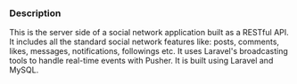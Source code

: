### Description

This is the server side of a social network application built as a RESTful API. It includes all the standard social network features like: posts, comments, likes, messages, notifications, followings etc. It uses Laravel's broadcasting tools to handle real-time events with Pusher. It is built using Laravel and MySQL.
